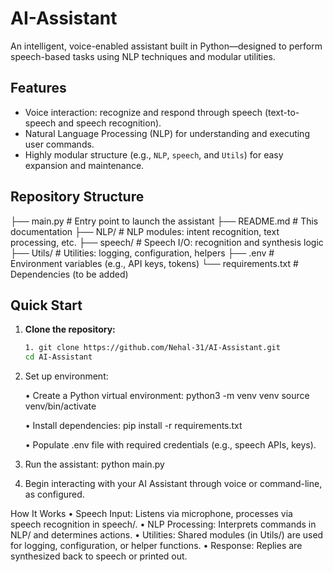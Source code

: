 # AI-Assistant

An intelligent, voice-enabled assistant built in Python—designed to perform speech-based tasks using NLP techniques and modular utilities.

## Features
- Voice interaction: recognize and respond through speech (text-to-speech and speech recognition).
- Natural Language Processing (NLP) for understanding and executing user commands.
- Highly modular structure (e.g., `NLP`, `speech`, and `Utils`) for easy expansion and maintenance.

## Repository Structure
├── main.py             # Entry point to launch the assistant
├── README.md           # This documentation
├── NLP/                # NLP modules: intent recognition, text processing, etc.
├── speech/             # Speech I/O: recognition and synthesis logic
├── Utils/              # Utilities: logging, configuration, helpers
├── .env                # Environment variables (e.g., API keys, tokens)
└── requirements.txt    # Dependencies (to be added)

## Quick Start

1. **Clone the repository:**
   ```bash
   1. git clone https://github.com/Nehal-31/AI-Assistant.git
   cd AI-Assistant

2.	Set up environment:
   
	•	Create a Python virtual environment:
   python3 -m venv venv
   source venv/bin/activate

 	•	Install dependencies: pip install -r requirements.txt

 	•	Populate .env file with required credentials (e.g., speech APIs, keys).
3. Run the assistant: python main.py

4.	Begin interacting with your AI Assistant through voice or command-line, as configured.

How It Works
	•	Speech Input: Listens via microphone, processes via speech recognition in speech/.
	•	NLP Processing: Interprets commands in NLP/ and determines actions.
	•	Utilities: Shared modules (in Utils/) are used for logging, configuration, or helper functions.
	•	Response: Replies are synthesized back to speech or printed out.






